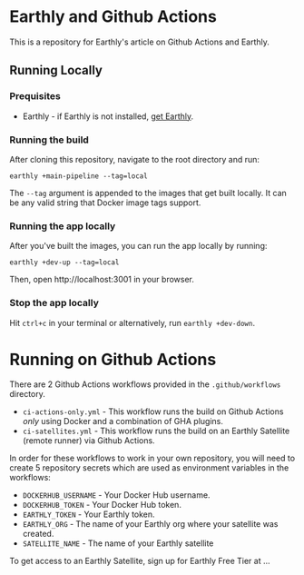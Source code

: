 
# Earthly and Github Actions

This is a repository for Earthly's article on Github Actions and Earthly.

## Running Locally

### Prequisites

- Earthly - if Earthly is not installed, [get Earthly](https://earthly.dev/get-earthly).

### Running the build

After cloning this repository, navigate to the root directory and run:

```
earthly +main-pipeline --tag=local
```

The `--tag` argument is appended to the images that get built locally. It can be any valid string that Docker image tags support.

### Running the app locally

After you've built the images, you can run the app locally by running:

```
earthly +dev-up --tag=local
```

Then, open http://localhost:3001 in your browser.

### Stop the app locally

Hit `ctrl+c` in your terminal or alternatively, run `earthly +dev-down`.


# Running on Github Actions

There are 2 Github Actions workflows provided in the `.github/workflows` directory. 

- `ci-actions-only.yml` - This workflow runs the build on Github Actions *only* using Docker and a combination of GHA plugins.
- `ci-satellites.yml` - This workflow runs the build on an Earthly Satellite (remote runner) via Github Actions.

In order for these workflows to work in your own repository, you will need to create 5 repository secrets which are used as environment variables in the workflows:

- `DOCKERHUB_USERNAME` - Your Docker Hub username.
- `DOCKERHUB_TOKEN` - Your Docker Hub token.
- `EARTHLY_TOKEN` - Your Earthly token.
- `EARTHLY_ORG` - The name of your Earthly org where your satellite was created.
- `SATELLITE_NAME` - The name of your Earthly satellite

To get access to an Earthly Satellite, sign up for Earthly Free Tier at ...



